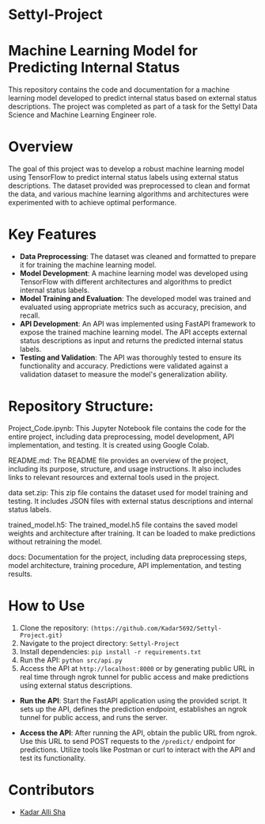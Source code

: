 # Settyl-Project

# Machine Learning Model for Predicting Internal Status

This repository contains the code and documentation for a machine learning model developed to predict internal status based on external status descriptions. The project was completed as part of a task for the Settyl Data Science and Machine Learning Engineer role.

# Overview

The goal of this project was to develop a robust machine learning model using TensorFlow to predict internal status labels using external status descriptions. The dataset provided was preprocessed to clean and format the data, and various machine learning algorithms and architectures were experimented with to achieve optimal performance.

# Key Features

- **Data Preprocessing**: The dataset was cleaned and formatted to prepare it for training the machine learning model.
- **Model Development**: A machine learning model was developed using TensorFlow with different architectures and algorithms to predict internal status labels.
- **Model Training and Evaluation**: The developed model was trained and evaluated using appropriate metrics such as accuracy, precision, and recall.
- **API Development**: An API was implemented using FastAPI framework to expose the trained machine learning model. The API accepts external status descriptions as input and returns the predicted internal status labels.
- **Testing and Validation**: The API was thoroughly tested to ensure its functionality and accuracy. Predictions were validated against a validation dataset to measure the model's generalization ability.

# Repository Structure:

Project_Code.ipynb:
This Jupyter Notebook file contains the code for the entire project, including data preprocessing, model development, API implementation, and testing. It is created using Google Colab.

README.md:
The README file provides an overview of the project, including its purpose, structure, and usage instructions. It also includes links to relevant resources and external tools used in the project.

data set.zip:
This zip file contains the dataset used for model training and testing. It includes JSON files with external status descriptions and internal status labels.

trained_model.h5:
The trained_model.h5 file contains the saved model weights and architecture after training. It can be loaded to make predictions without retraining the model.

docs:
Documentation for the project, including data preprocessing steps, model architecture, training procedure, API implementation, and testing results.

# How to Use
1. Clone the repository: `(https://github.com/Kadar5692/Settyl-Project.git)`
2. Navigate to the project directory: `Settyl-Project`
3. Install dependencies: `pip install -r requirements.txt`
4. Run the API: `python src/api.py`
5. Access the API at `http://localhost:8000` or by generating public URL in real time through ngrok tunnel for public access and make predictions using external status descriptions.

- **Run the API**: Start the FastAPI application using the provided script. It sets up the API, defines the prediction endpoint, establishes an ngrok tunnel for public access, and runs the server.

- **Access the API**: After running the API, obtain the public URL from ngrok. Use this URL to send POST requests to the `/predict/` endpoint for predictions. Utilize tools like Postman or curl to interact with the API and test its functionality.

# Contributors

- [Kadar Alli Sha](https://github.com/Kadar5692)
